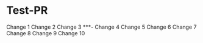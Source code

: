 # Test-PR
Change 1
Change 2
Change 3
***-
Change 4
Change 5
Change 6
Change 7
Change 8
Change 9
Change 10
